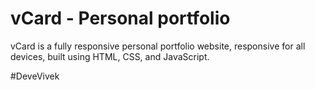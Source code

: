 # vCard - Personal portfolio


vCard is a fully responsive personal portfolio website, responsive for all devices, built using HTML, CSS, and JavaScript.


#DeveVivek
